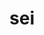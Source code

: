 ---
category: 3-letters
denotation: null
name: sei
reference_link: https://www.etymonline.com/word/sei
root_language: null
root_name: null
title: sei
type: free
word_sums:
- respelling: sei
  sum: 'Sei + '
---